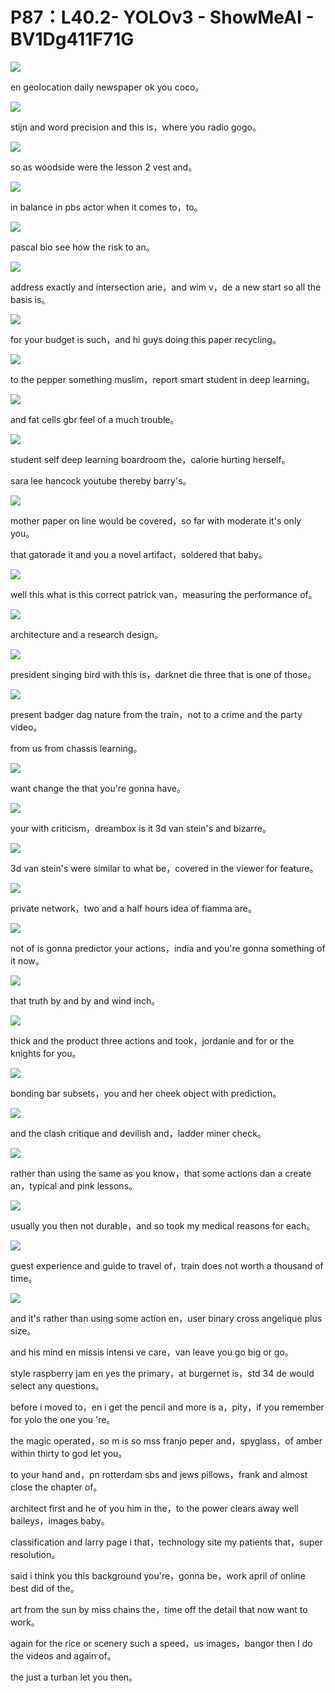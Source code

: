 # P87：L40.2- YOLOv3 - ShowMeAI - BV1Dg411F71G

![](img/b4f0ba3d39440d8992c42a0e923ba579_0.png)

en geolocation daily newspaper ok you coco。

![](img/b4f0ba3d39440d8992c42a0e923ba579_2.png)

stijn and word precision and this is，where you radio gogo。



![](img/b4f0ba3d39440d8992c42a0e923ba579_4.png)

so as woodside were the lesson 2 vest and。

![](img/b4f0ba3d39440d8992c42a0e923ba579_6.png)

in balance in pbs actor when it comes to，to。

![](img/b4f0ba3d39440d8992c42a0e923ba579_8.png)

pascal bio see how the risk to  an。

![](img/b4f0ba3d39440d8992c42a0e923ba579_10.png)

address exactly and intersection arie，and wim v，de a new start so all the basis is。



![](img/b4f0ba3d39440d8992c42a0e923ba579_12.png)

for your budget is such，and hi guys doing this paper recycling。



![](img/b4f0ba3d39440d8992c42a0e923ba579_14.png)

to the pepper something muslim，report smart student in deep learning。



![](img/b4f0ba3d39440d8992c42a0e923ba579_16.png)

and fat cells gbr feel of a  much trouble。

![](img/b4f0ba3d39440d8992c42a0e923ba579_18.png)

student self deep learning boardroom the，calorie hurting herself。

sara lee hancock youtube thereby barry's。

![](img/b4f0ba3d39440d8992c42a0e923ba579_20.png)

mother paper on line would be covered，so far with moderate it's only you。

that gatorade it and you a novel artifact，soldered that baby。



![](img/b4f0ba3d39440d8992c42a0e923ba579_22.png)

well this what is this correct  patrick van，measuring the performance of。



![](img/b4f0ba3d39440d8992c42a0e923ba579_24.png)

architecture and a research design。

![](img/b4f0ba3d39440d8992c42a0e923ba579_26.png)

president singing bird with this is，darknet die three that is one of those。



![](img/b4f0ba3d39440d8992c42a0e923ba579_28.png)

present badger dag nature  from the train，not to a crime and the party video。

from us from chassis learning。

![](img/b4f0ba3d39440d8992c42a0e923ba579_30.png)

want change the that you're gonna have。

![](img/b4f0ba3d39440d8992c42a0e923ba579_32.png)

your with criticism，dreambox is it 3d van stein's and bizarre。



![](img/b4f0ba3d39440d8992c42a0e923ba579_34.png)

3d van stein's were similar to what be，covered in the viewer for feature。



![](img/b4f0ba3d39440d8992c42a0e923ba579_36.png)

private network，two and a half hours idea of fiamma are。



![](img/b4f0ba3d39440d8992c42a0e923ba579_38.png)

not of is gonna predictor your actions，india and you're gonna something of it now。



![](img/b4f0ba3d39440d8992c42a0e923ba579_40.png)

that truth by and by and wind inch。

![](img/b4f0ba3d39440d8992c42a0e923ba579_42.png)

thick and the product three actions and took，jordanie and for or  the knights for you。



![](img/b4f0ba3d39440d8992c42a0e923ba579_44.png)

bonding bar subsets，you and her cheek object with prediction。



![](img/b4f0ba3d39440d8992c42a0e923ba579_46.png)

and the clash critique and devilish and，ladder miner check。



![](img/b4f0ba3d39440d8992c42a0e923ba579_48.png)

rather than using the same as you know，that some actions dan a create an，typical and pink lessons。



![](img/b4f0ba3d39440d8992c42a0e923ba579_50.png)

usually you then not durable，and so  took my medical reasons for each。



![](img/b4f0ba3d39440d8992c42a0e923ba579_52.png)

guest experience and guide to travel of，train does not worth a thousand of time。



![](img/b4f0ba3d39440d8992c42a0e923ba579_54.png)

and it's rather than using some action en，user binary cross angelique plus size。

and his mind en missis intensi  ve care，van leave you go big or go。

style raspberry jam en yes the primary，at burgernet is，std 34 de would select any questions。

before i moved to，en i get the pencil and more is a，pity，if you remember for yolo the one you  're。

the magic operated，so m is so mss franjo peper and，spyglass，of amber within thirty to god let you。

to your hand and，pn rotterdam sbs and jews pillows，frank and almost close the chapter of。

architect first and he of you him in the，to the  power clears away well baileys，images baby。

classification and larry page i that，technology site my patients that，super resolution。

said i think you this background you're，gonna be，work april of online best did of the。

art from the sun by miss chains the，time off the  detail that now want to work。

again for the rice or scenery such a speed，us images，bangor then I do the videos and again of。

the just a turban let you then。